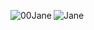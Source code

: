 <p><img align="left" src="https://github-readme-stats.vercel.app/api/top-langs?username=00Jane&show_icons=true&locale=en&layout=compact&theme=tokyonight" alt="00Jane" /></p>
<p><img align="center" src="https://github-readme-streak-stats.herokuapp.com/?user=00Jane&&theme=tokyonight" alt="Jane" /></p>
